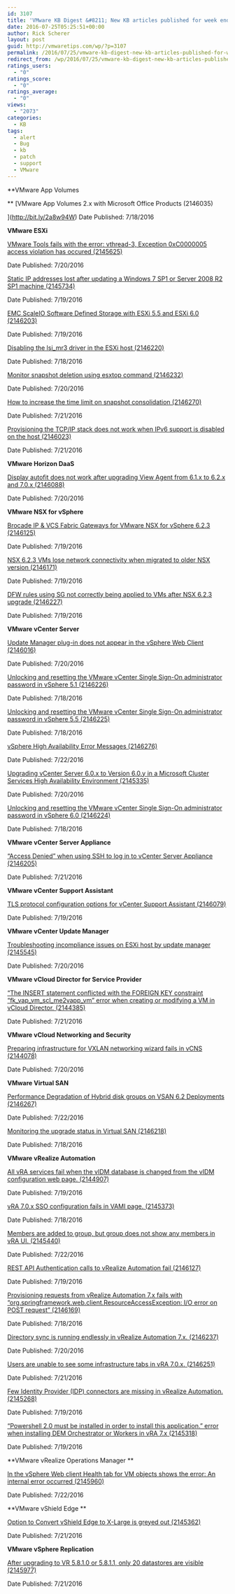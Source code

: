```yaml
---
id: 3107
title: 'VMware KB Digest &#8211; New KB articles published for week ending 07/23/16'
date: 2016-07-25T05:25:51+00:00
author: Rick Scherer
layout: post
guid: http://vmwaretips.com/wp/?p=3107
permalink: /2016/07/25/vmware-kb-digest-new-kb-articles-published-for-week-ending-072316/
redirect_from: /wp/2016/07/25/vmware-kb-digest-new-kb-articles-published-for-week-ending-072316/
ratings_users:
  - "0"
ratings_score:
  - "0"
ratings_average:
  - "0"
views:
  - "2073"
categories:
  - KB
tags:
  - alert
  - Bug
  - kb
  - patch
  - support
  - VMware
---
```

**VMware App Volumes
  
** [VMware App Volumes 2.x with Microsoft Office Products (2146035)
  
](http://bit.ly/2a8w94W) Date Published: 7/18/2016

**VMware ESXi**
  
[VMware Tools fails with the error: vthread-3, Exception 0xC0000005 access violation has occured (2145625)](http://bit.ly/2a7zcH2)
  
Date Published: 7/20/2016
  
[Static IP addresses lost after updating a Windows 7 SP1 or Server 2008 R2 SP1 machine (2145734)](http://bit.ly/2a8vX5L)
  
Date Published: 7/19/2016
  
[EMC ScaleIO Software Defined Storage with ESXi 5.5 and ESXi 6.0 (2146203)](http://bit.ly/2a7zbCY)
  
Date Published: 7/19/2016
  
[Disabling the lsi_mr3 driver in the ESXi host (2146220)](http://bit.ly/2a8vZdx)
  
Date Published: 7/18/2016
  
[Monitor snapshot deletion using esxtop command (2146232)](http://bit.ly/2a7zFcr)
  
Date Published: 7/20/2016
  
[How to increase the time limit on snapshot consolidation (2146270)](http://bit.ly/2a8vFeZ)
  
Date Published: 7/21/2016
  
[Provisioning the TCP/IP stack does not work when IPv6 support is disabled on the host (2146023)](http://bit.ly/2a7zAFH)
  
Date Published: 7/21/2016

<!--more-->

**VMware Horizon DaaS**
  
[Display autofit does not work after upgrading View Agent from 6.1.x to 6.2.x and 7.0.x (2146088)](http://bit.ly/2a8vCjl)
  
Date Published: 7/20/2016

**VMware NSX for vSphere**
  
[Brocade IP & VCS Fabric Gateways for VMware NSX for vSphere 6.2.3 (2146125)](http://bit.ly/2a7ztKj)
  
Date Published: 7/19/2016
  
[NSX 6.2.3 VMs lose network connectivity when migrated to older NSX version (2146171)](http://bit.ly/2a8w7dc)
  
Date Published: 7/19/2016
  
[DFW rules using SG not correctly being applied to VMs after NSX 6.2.3 upgrade (2146227)](http://bit.ly/2a7zTAp)
  
Date Published: 7/19/2016

**VMware vCenter Server**
  
[Update Manager plug-in does not appear in the vSphere Web Client (2146016)](http://bit.ly/2a8vEYl)
  
Date Published: 7/20/2016
  
[Unlocking and resetting the VMware vCenter Single Sign-On administrator password in vSphere 5.1 (2146226)](http://bit.ly/2a7zhdS)
  
Date Published: 7/18/2016
  
[Unlocking and resetting the VMware vCenter Single Sign-On administrator password in vSphere 5.5 (2146225)](http://bit.ly/2a8vrof)
  
Date Published: 7/18/2016
  
[vSphere High Availability Error Messages (2146276)](http://bit.ly/2a7AcLA)
  
Date Published: 7/22/2016
  
[Upgrading vCenter Server 6.0.x to Version 6.0.y in a Microsoft Cluster Services High Availability Environment (2145335)](http://bit.ly/2a8vYGJ)
  
Date Published: 7/20/2016
  
[Unlocking and resetting the VMware vCenter Single Sign-On administrator password in vSphere 6.0 (2146224)](http://bit.ly/2a7z3DN)
  
Date Published: 7/18/2016

**VMware vCenter Server Appliance** 
  
[“Access Denied” when using SSH to log in to vCenter Server Appliance (2146205)](http://bit.ly/2a8vXCu)
  
Date Published: 7/21/2016

**VMware vCenter Support Assistant** 
  
[TLS protocol configuration options for vCenter Support Assistant (2146079)](http://bit.ly/2a7AjXd)
  
Date Published: 7/19/2016

**VMware vCenter Update Manager** 
  
[Troubleshooting incompliance issues on ESXi host by update manager (2145545)](http://bit.ly/2a8vJvk)
  
Date Published: 7/20/2016

**VMware vCloud Director for Service Provider** 
  
[“The INSERT statement conflicted with the FOREIGN KEY constraint “fk\_vap\_vm\_scl\_me2vapp_vm” error when creating or modifying a VM in vCloud Director. (2144385)](http://bit.ly/2a7AiT9)
  
Date Published: 7/21/2016

**VMware vCloud Networking and Security**
  
[Preparing infrastructure for VXLAN networking wizard fails in vCNS (2144078)](http://bit.ly/2a8vyQL)
  
Date Published: 7/20/2016

**VMware Virtual SAN**
  
[Performance Degradation of Hybrid disk groups on VSAN 6.2 Deployments (2146267)](http://bit.ly/2a7zHRo)
  
Date Published: 7/22/2016
  
[Monitoring the upgrade status in Virtual SAN (2146218)](http://bit.ly/2a8vQGZ)
  
Date Published: 7/18/2016

**VMware vRealize Automation**
  
[All vRA services fail when the vIDM database is changed from the vIDM configuration web page. (2144907)](http://bit.ly/2a7zRs5)
  
Date Published: 7/19/2016
  
[vRA 7.0.x SSO configuration fails in VAMI page. (2145373)](http://bit.ly/2a8vWhU)
  
Date Published: 7/18/2016
  
[Members are added to group, but group does not show any members in vRA UI. (2145440)](http://bit.ly/2a7zSw9)
  
Date Published: 7/22/2016
  
[REST API Authentication calls to vRealize Automation fail (2146127)](http://bit.ly/2a8vy3d)
  
Date Published: 7/19/2016
  
[Provisioning requests from vRealize Automation 7.x fails with “org.springframework.web.client.ResourceAccessException: I/O error on POST request” (2146169)](http://bit.ly/2a7zcXy)
  
Date Published: 7/18/2016
  
[Directory sync is running endlessly in vRealize Automation 7.x. (2146237)](http://bit.ly/2a8vUqe)
  
Date Published: 7/20/2016
  
[Users are unable to see some infrastructure tabs in vRA 7.0.x. (2146251)](http://bit.ly/2a7zgqo)
  
Date Published: 7/21/2016
  
[Few Identity Provider (IDP) connectors are missing in vRealize Automation. (2145268)](http://bit.ly/2a8w9ls)
  
Date Published: 7/19/2016
  
[“Powershell 2.0 must be installed in order to install this application.” error when installing DEM Orchestrator or Workers in vRA 7.x (2145318)](http://bit.ly/2a7zGx1)
  
Date Published: 7/19/2016

**VMware vRealize Operations Manager **
  
[In the vSphere Web client Health tab for VM objects shows the error: An internal error occurred (2145960)](http://bit.ly/2a8vPTr)
  
Date Published: 7/22/2016

**VMware vShield Edge **
  
[Option to Convert vShield Edge to X-Large is greyed out (2145362)](http://bit.ly/2a7zAWd)
  
Date Published: 7/21/2016

**VMware vSphere Replication**
  
[After upgrading to VR 5.8.1.0 or 5.8.1.1, only 20 datastores are visible (2145977)](http://bit.ly/2a8vqk0)
  
Date Published: 7/21/2016